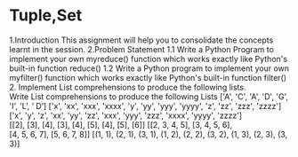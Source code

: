 # Tuple,Set
1.Introduction 
This assignment will help you to consolidate the concepts learnt in the session. 2.Problem Statement 
1.1 Write a Python Program to implement your own myreduce() function which works exactly  like Python's built-in function reduce() 
1.2 Write a Python program to implement your own myfilter() function which works exactly  like Python's built-in function filter() 
2. Implement List comprehensions to produce the following lists.  
Write List comprehensions to produce the following Lists 
['A', 'C', 'A', 'D', 'G', 'I', ’L’, ‘ D’] 
['x', 'xx', 'xxx', 'xxxx', 'y', 'yy', 'yyy', 'yyyy', 'z', 'zz', 'zzz', 'zzzz']  
['x', 'y', 'z', 'xx', 'yy', 'zz', 'xxx', 'yyy', 'zzz', 'xxxx', 'yyyy', 'zzzz']  
[[2], [3], [4], [3], [4], [5], [4], [5], [6]] [[2, 3, 4, 5], [3, 4, 5, 6],  
[4, 5, 6, 7], [5, 6, 7, 8]] 
[(1, 1), (2, 1), (3, 1), (1, 2), (2, 2), (3, 2), (1, 3), (2, 3), (3, 3)]
